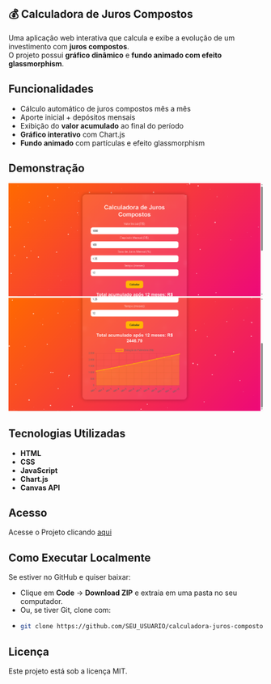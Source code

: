 ## 💰 Calculadora de Juros Compostos

Uma aplicação web interativa que calcula e exibe a evolução de um investimento com **juros compostos**.  
O projeto possui **gráfico dinâmico** e **fundo animado com efeito glassmorphism**.

## Funcionalidades

- Cálculo automático de juros compostos mês a mês
- Aporte inicial + depósitos mensais
- Exibição do **valor acumulado** ao final do período
- **Gráfico interativo** com Chart.js
- **Fundo animado** com partículas e efeito glassmorphism

## Demonstração

![Calculadora de Juros Compostos](screenshots/screenshot1.png)
![Calculadora de Juros Compostos](screenshots/screenshot2.png)

## Tecnologias Utilizadas

- **HTML**
- **CSS**
- **JavaScript**
- **Chart.js**
- **Canvas API**

## Acesso

Acesse o Projeto clicando [aqui](https://calculadora-juros-compostos-liard.vercel.app/)

## Como Executar Localmente

Se estiver no GitHub e quiser baixar:
- Clique em **Code** → **Download ZIP** e extraia em uma pasta no seu computador.
- Ou, se tiver Git, clone com:
- ```bash
  git clone https://github.com/SEU_USUARIO/calculadora-juros-compostos.git
  ```

## Licença

Este projeto está sob a licença MIT.
